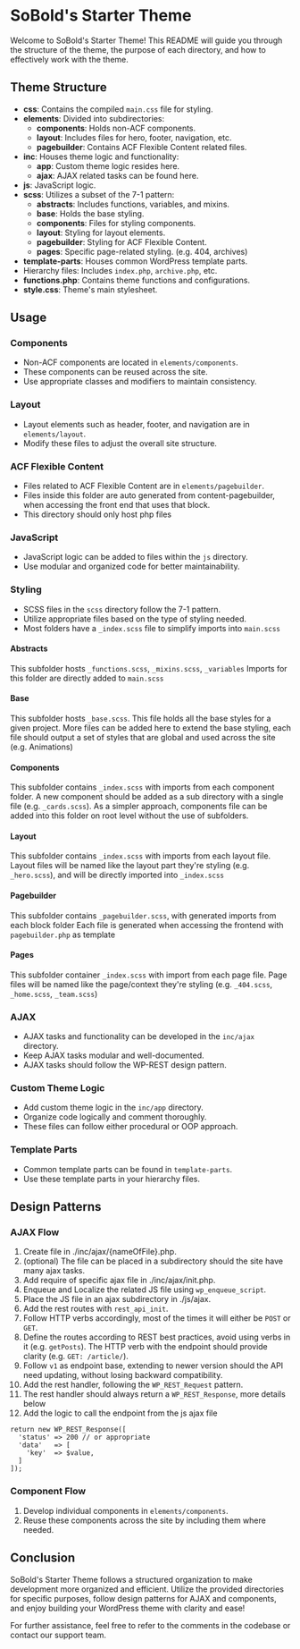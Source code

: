 # SoBold's Starter Theme

Welcome to SoBold's Starter Theme! This README will guide you through the structure of the theme, the purpose of each directory, and how to effectively work with the theme.

## Theme Structure

- **css**: Contains the compiled `main.css` file for styling.
- **elements**: Divided into subdirectories:
  - **components**: Holds non-ACF components.
  - **layout**: Includes files for hero, footer, navigation, etc.
  - **pagebuilder**: Contains ACF Flexible Content related files.
- **inc**: Houses theme logic and functionality:
  - **app**: Custom theme logic resides here.
  - **ajax**: AJAX related tasks can be found here.
- **js**: JavaScript logic.
- **scss**: Utilizes a subset of the 7-1 pattern:
  - **abstracts**: Includes functions, variables, and mixins.
  - **base**: Holds the base styling.
  - **components**: Files for styling components.
  - **layout**: Styling for layout elements.
  - **pagebuilder**: Styling for ACF Flexible Content.
  - **pages**: Specific page-related styling. (e.g. 404, archives)
- **template-parts**: Houses common WordPress template parts.
- Hierarchy files: Includes `index.php`, `archive.php`, etc.
- **functions.php**: Contains theme functions and configurations.
- **style.css**: Theme's main stylesheet.

## Usage

### Components

- Non-ACF components are located in `elements/components`.
- These components can be reused across the site.
- Use appropriate classes and modifiers to maintain consistency.

### Layout

- Layout elements such as header, footer, and navigation are in `elements/layout`.
- Modify these files to adjust the overall site structure.

### ACF Flexible Content

- Files related to ACF Flexible Content are in `elements/pagebuilder`.
- Files inside this folder are auto generated from content-pagebuilder, when accessing the front end that uses that block.
- This directory should only host php files

### JavaScript

- JavaScript logic can be added to files within the `js` directory.
- Use modular and organized code for better maintainability.

### Styling

- SCSS files in the `scss` directory follow the 7-1 pattern.
- Utilize appropriate files based on the type of styling needed.
- Most folders have a `_index.scss` file to simplify imports into `main.scss`

#### Abstracts

This subfolder hosts `_functions.scss`, `_mixins.scss`, `_variables`
Imports for this folder are directly added to `main.scss`

#### Base

This subfolder hosts `_base.scss`. This file holds all the base styles for a given project.
More files can be added here to extend the base styling, each file should output a set of styles that are global and used across the site (e.g. Animations)

#### Components

This subfolder contains `_index.scss` with imports from each component folder.
A new component should be added as a sub directory with a single file (e.g. `_cards.scss`).
As a simpler approach, components file can be added into this folder on root level without the use of subfolders.

#### Layout

This subfolder contains `_index.scss` with imports from each layout file.
Layout files will be named like the layout part they're styling (e.g. `_hero.scss`), and will be directly imported into `_index.scss`

#### Pagebuilder

This subfolder contains `_pagebuilder.scss`, with generated imports from each block folder
Each file is generated when accessing the frontend with `pagebuilder.php` as template

#### Pages

This subfolder container `_index.scss` with import from each page file.
Page files will be named like the page/context they're styling (e.g. `_404.scss`, `_home.scss`, `_team.scss`)

### AJAX

- AJAX tasks and functionality can be developed in the `inc/ajax` directory.
- Keep AJAX tasks modular and well-documented.
- AJAX tasks should follow the WP-REST design pattern.

### Custom Theme Logic

- Add custom theme logic in the `inc/app` directory.
- Organize code logically and comment thoroughly.
- These files can follow either procedural or OOP approach.

### Template Parts

- Common template parts can be found in `template-parts`.
- Use these template parts in your hierarchy files.

## Design Patterns

### AJAX Flow

1. Create file in ./inc/ajax/{nameOfFile}.php.
2. (optional) The file can be placed in a subdirectory should the site have many ajax tasks.
3. Add require of specific ajax file in ./inc/ajax/init.php.
4. Enqueue and Localize the related JS file using `wp_enqueue_script`.
5. Place the JS file in an ajax subdirectory in ./js/ajax.
6. Add the rest routes with `rest_api_init`.
7. Follow HTTP verbs accordingly, most of the times it will either be `POST` or `GET`.
8. Define the routes according to REST best practices, avoid using verbs in it (e.g. `getPosts`). The HTTP verb with the endpoint should provide clarity (e.g. `GET: /article/`).
9. Follow `v1` as endpoint base, extending to newer version should the API need updating, without losing backward compatibility.
10. Add the rest handler, following the `WP_REST_Request` pattern.
11. The rest handler should always return a `WP_REST_Response`, more details below
12. Add the logic to call the endpoint from the js ajax file

```
return new WP_REST_Response([
  'status' => 200 // or appropriate
  'data'   => [
    'key'  => $value,
  ]
]);
```

### Component Flow

1. Develop individual components in `elements/components`.
2. Reuse these components across the site by including them where needed.

## Conclusion

SoBold's Starter Theme follows a structured organization to make development more organized and efficient. Utilize the provided directories for specific purposes, follow design patterns for AJAX and components, and enjoy building your WordPress theme with clarity and ease!

For further assistance, feel free to refer to the comments in the codebase or contact our support team.

